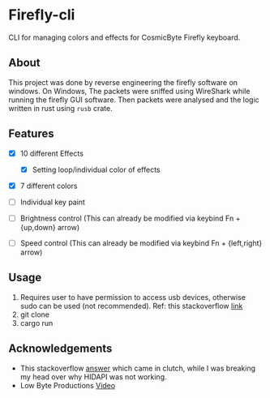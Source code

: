 # Firefly-cli

CLI for managing colors and effects for CosmicByte Firefly keyboard.

## About 
This project was done by reverse engineering the firefly software on windows. On Windows, The packets were sniffed using WireShark while running the  firefly GUI software. Then packets were analysed and the logic written in rust using `rusb` crate.  

## Features 
- [x] 10 different Effects
    - [x] Setting loop/individual color of effects

- [x] 7 different colors

- [ ] Individual key paint
- [ ] Brightness control (This can already be modified via keybind Fn + {up,down} arrow)
- [ ] Speed control (This can already be modified via keybind Fn + {left,right} arrow)

## Usage 

1. Requires user to have permission to access usb devices, otherwise sudo can be used (not recommended).
Ref: this stackoverflow [link](https://stackoverflow.com/questions/22713834/libusb-cannot-open-usb-device-permission-isse-netbeans-ubuntu)
2. git clone 
3. cargo run

## Acknowledgements 
- This stackoverflow [answer](https://stackoverflow.com/questions/37943825/send-hid-report-with-pyusb/52368526#52368526) which came in clutch, while I was breaking my head over why HIDAPI was not working.
- Low Byte Productions [Video](https://www.youtube.com/watch?v=is9wVOKeIjQ)
